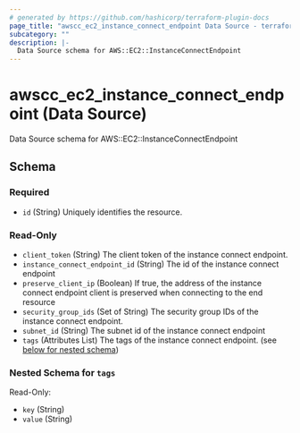 ```yaml
---
# generated by https://github.com/hashicorp/terraform-plugin-docs
page_title: "awscc_ec2_instance_connect_endpoint Data Source - terraform-provider-awscc"
subcategory: ""
description: |-
  Data Source schema for AWS::EC2::InstanceConnectEndpoint
---
```


# awscc_ec2_instance_connect_endpoint (Data Source)

Data Source schema for AWS::EC2::InstanceConnectEndpoint



<!-- schema generated by tfplugindocs -->
## Schema

### Required

- `id` (String) Uniquely identifies the resource.

### Read-Only

- `client_token` (String) The client token of the instance connect endpoint.
- `instance_connect_endpoint_id` (String) The id of the instance connect endpoint
- `preserve_client_ip` (Boolean) If true, the address of the instance connect endpoint client is preserved when connecting to the end resource
- `security_group_ids` (Set of String) The security group IDs of the instance connect endpoint.
- `subnet_id` (String) The subnet id of the instance connect endpoint
- `tags` (Attributes List) The tags of the instance connect endpoint. (see [below for nested schema](#nestedatt--tags))

<a id="nestedatt--tags"></a>
### Nested Schema for `tags`

Read-Only:

- `key` (String)
- `value` (String)
